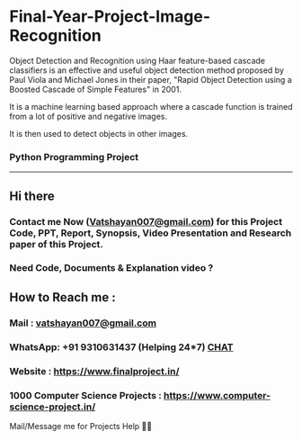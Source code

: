 # Final-Year-Project-Image-Recognition

Object Detection and Recognition using Haar feature-based cascade classifiers is an effective and useful object detection method proposed by Paul Viola and Michael Jones in their paper, "Rapid Object Detection using a Boosted Cascade of Simple Features" in 2001. 

It is a machine learning based approach where a cascade function is trained from a lot of positive and negative images.

It is then used to detect objects in other images.

### Python Programming Project 
********************************************************************************************************************************************************************************

## Hi there 

### Contact me Now (Vatshayan007@gmail.com) for this Project Code, PPT, Report, Synopsis, Video Presentation and Research paper of this Project.

### Need Code, Documents & Explanation video ? 

## How to Reach me :

### Mail : vatshayan007@gmail.com 

### WhatsApp: **+91 9310631437** (Helping 24*7) **[CHAT](https://wa.me/message/CHWN2AHCPMAZK1)** 

### Website : https://www.finalproject.in/

### 1000 Computer Science Projects : https://www.computer-science-project.in/

Mail/Message me for Projects Help 🙏🏻
